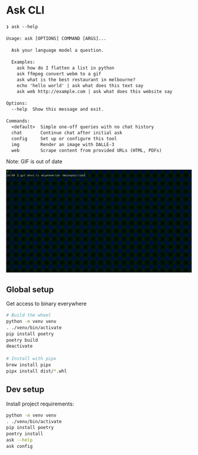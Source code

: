# Ask CLI

```
❯ ask --help

Usage: ask [OPTIONS] COMMAND [ARGS]...

  Ask your language model a question.

  Examples:
    ask how do I flatten a list in python
    ask ffmpeg convert webm to a gif
    ask what is the best restaurant in melbourne?
    echo 'hello world' | ask what does this text say
    ask web http://example.com | ask what does this website say

Options:
  --help  Show this message and exit.

Commands:
  <default>  Simple one-off queries with no chat history
  chat       Continue chat after initial ask
  config     Set up or configure this tool
  img        Render an image with DALLE-3
  web        Scrape content from provided URLs (HTML, PDFs)
```

Note: GIF is out of date

![](./gpt.gif)

## Global setup

Get access to binary everywhere

```bash
# Build the wheel
python -m venv venv
. ./venv/bin/activate
pip install poetry
poetry build
deactivate

# Install with pipx
brew install pipx
pipx install dist/*.whl
```

## Dev setup

Install project requirements:

```bash
python -m venv venv
. ./venv/bin/activate
pip install poetry
poetry install
ask --help
ask config
```

